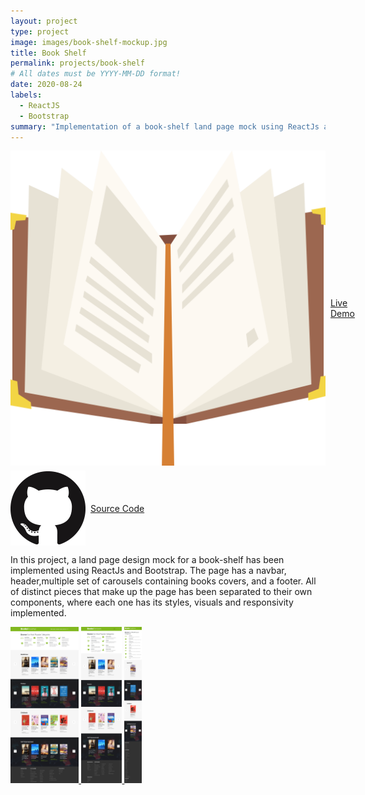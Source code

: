 ```yaml
---
layout: project
type: project
image: images/book-shelf-mockup.jpg
title: Book Shelf
permalink: projects/book-shelf
# All dates must be YYYY-MM-DD format!
date: 2020-08-24
labels:
  - ReactJS
  - Bootstrap
summary: "Implementation of a book-shelf land page mock using ReactJs and Bootstrap."
---
```


<a href="https://mohammadhh.github.io/book-shelf" target="_blank" style="display:flex; align-items:center; gap:8px;">
<img class="ui image mini" src="../images/book-shelf-logo.svg"/>
Live Demo
</a> 
<a href="https://github.com/MohammadHH/book-shelf" target="_blank" style="display:flex; align-items:center; gap:8px;margin-top:8px;">
<img class="ui image mini" src="../images/github-logo.png"/>
Source Code
</a> 
<p class="sub header paragraph">
<span>
In this project, a land page design mock for a book-shelf has been implemented using ReactJs and Bootstrap. The page has a navbar, header,multiple set of carousels containing books covers, and a footer. All of distinct pieces that make up the page has been separated to their own components, where each one has its styles, visuals and responsivity implemented.
</span>
</p>
 <div class="ui rounded images">
  <a href="../images/book-shelf-large.png" target="_blank" class="ui image project-image">
    <img  src="../images/book-shelf-large.png" style="height:250px;"/>
  </a>
  <a href="../images/book-shelf-medium.png" target="_blank" class="ui image project-image">
    <img class="" src="../images/book-shelf-medium.png" style="height:250px;"/>
  </a>
  <a href="../images/book-shelf-small.png" target="_blank" class="ui image project-image">
    <img  src="../images/book-shelf-small.png" style="height:250px;"/>
  </a>
</div>